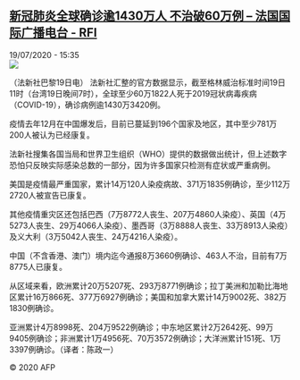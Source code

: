 <!--1595170587000-->
[新冠肺炎全球确诊逾1430万人 不治破60万例 – 法国国际广播电台 - RFI](http://www.rfi.fr//cn/contenu/20200719-%E6%96%B0%E5%86%A0%E8%82%BA%E7%82%8E%E5%85%A8%E7%90%83%E7%A1%AE%E8%AF%8A%E9%80%BE1430%E4%B8%87%E4%BA%BA-%E4%B8%8D%E6%B2%BB%E7%A0%B460%E4%B8%87%E4%BE%8B)
------

<div>19/07/2020 - 15:35</div><img src="https://s.rfi.fr/media/display/aa328720-c9ca-11ea-a110-005056a98db9/w:310/p:16x9/int0013b.200719213502.jpg"><div class="t-content__body u-clearfix"><div class="m-interstitial"></div><p>（法新社巴黎19日电）    法新社汇整的官方数据显示，截至格林威治标准时间19日11时（台湾19日晚间7时），全球至少60万1822人死于2019冠状病毒疾病（COVID-19），确诊病例逾1430万3420例。</p><p>    疫情去年12月在中国爆发后，目前已蔓延到196个国家及地区，其中至少781万200人被认为已经康复。</p><p>    法新社搜集各国当局和世界卫生组织（WHO）提供的数据做出统计，但上述数字恐怕只反映实际感染总数的一部分，因为许多国家只检测有症状或严重病例。</p><p>    美国是疫情最严重国家，累计14万120人染疫病故、371万1835例确诊，至少112万2720人被宣告已康复。</p><p>    其他疫情重灾区还包括巴西（7万8772人丧生、207万4860人染疫）、英国（4万5273人丧生、29万4066人染疫）、墨西哥（3万8888人丧生、33万8913人染疫）及义大利（3万5042人丧生、24万4216人染疫）。</p><p>    中国（不含香港、澳门）境内迄今通报8万3660例确诊、463人不治，目前有7万8775人已康复。</p><p>    从区域来看，欧洲累计20万5207死、293万8771例确诊；拉丁美洲和加勒比海地区累计16万866死、377万6927例确诊；美国和加拿大累计14万9002死、382万1830例确诊。</p><p>    亚洲累计4万8998死、204万9522例确诊；中东地区累计2万2642死、99万9405例确诊；非洲累计1万4956死、70万3572例确诊；大洋洲累计151死、1万3397例确诊。（译者：陈政一）</p><p class="t-copyright">© 2020 AFP</p>        </div>
